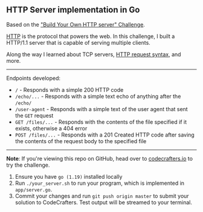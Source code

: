 ## HTTP Server implementation in Go

Based on the
["Build Your Own HTTP server" Challenge](https://app.codecrafters.io/courses/http-server/overview).

[HTTP](https://en.wikipedia.org/wiki/Hypertext_Transfer_Protocol) is the
protocol that powers the web. In this challenge, I built a HTTP/1.1 server
that is capable of serving multiple clients.

Along the way I learned about TCP servers,
[HTTP request syntax](https://www.w3.org/Protocols/rfc2616/rfc2616-sec5.html),
and more.

---

Endpoints developed:

- `/` - Responds with a simple 200 HTTP code
- `/echo/...` - Responds with a simple text echo of anything after the `/echo/`
- `/user-agent` - Responds with a simple text of the user agent that sent the `GET` request
- `GET /files/...` - Responds with the contents of the file specified if it exists, otherwise a 404 error
- `POST /files/...` - Responds with a 201 Created HTTP code after saving the contents of the request body to the specified file

---

**Note**: If you're viewing this repo on GitHub, head over to
[codecrafters.io](https://codecrafters.io) to try the challenge.

1. Ensure you have `go (1.19)` installed locally
1. Run `./your_server.sh` to run your program, which is implemented in
   `app/server.go`.
1. Commit your changes and run `git push origin master` to submit your solution
   to CodeCrafters. Test output will be streamed to your terminal.
